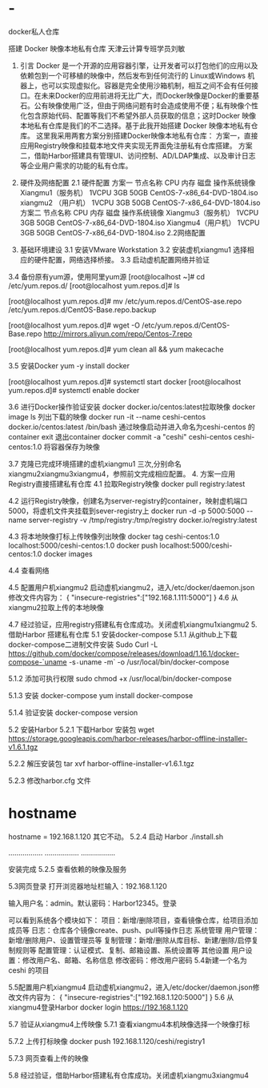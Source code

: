 # -
docker私人仓库

搭建 Docker 映像本地私有仓库
天津云计算专班学员刘敏
1.	引言
Docker 是一个开源的应用容器引擎，让开发者可以打包他们的应用以及依赖包到一个可移植的映像中，然后发布到任何流行的 Linux或Windows 机器上，也可以实现虚拟化。容器是完全使用沙箱机制，相互之间不会有任何接口。在未来Docker的应用前进将无比广大，而Docker映像是Docker的重要基石。公有映像使用广泛，但由于网络问题有时会造成使用不便；私有映像个性化包含原始代码、配置等我们不希望外部人员获取的信息；这时Docker 映像本地私有仓库是我们的不二选择。基于此我开始搭建 Docker 映像本地私有仓库。
这里我采用两套方案分别搭建Docker映像本地私有仓库：
方案一，直接应用Registry映像和挂载本地文件夹实现无界面免注册私有仓库搭建。
方案二，借助Harbor搭建具有管理UI、访问控制、AD/LDAP集成、以及审计日志等企业用户需求的功能的私有仓库。
2.	硬件及网络配置
2.1 硬件配置
方案一
节点名称	CPU	内存	磁盘	操作系统镜像
Xiangmu1（服务机）	1VCPU	3GB	50GB	CentOS-7-x86_64-DVD-1804.iso
xiangmu2
（用户机）	1VCPU	3GB	50GB	CentOS-7-x86_64-DVD-1804.iso
方案二
节点名称	CPU	内存	磁盘	操作系统镜像
Xiangmu3（服务机）	1VCPU	3GB	50GB	CentOS-7-x86_64-DVD-1804.iso
Xiangmu4（用户机）	1VCPU	3GB	50GB	CentOS-7-x86_64-DVD-1804.iso
2.2网络配置

 
3. 	基础环境建设
3.1	安装VMware Workstation
3.2	安装虚机xiangmu1
选择相应的硬件配置，网络选择桥接。
3.3	启动虚机配置网络并验证
 
 
 
 
3.4	备份原有yum源，使用阿里yum源
[root@localhost ~]# cd /etc/yum.repos.d/
[root@localhost yum.repos.d]# ls
 
[root@localhost yum.repos.d]# mv /etc/yum.repos.d/CentOS-ase.repo /etc/yum.repos.d/CentOS-Base.repo.backup
 
[root@localhost yum.repos.d]# wget -O /etc/yum.repos.d/CentOS-Base.repo http://mirrors.aliyun.com/repo/Centos-7.repo
   
[root@localhost yum.repos.d]# yum clean all && yum makecache
 
3.5	安装Docker
yum -y install docker
 
[root@localhost yum.repos.d]# systemctl start docker
[root@localhost yum.repos.d]# systemctl enable docker
 
3.6	进行Docker操作验证安装
docker docker.io/centos:latest拉取映像
docker image ls 列出下载的映像
docker run -it --name ceshi-centos docker.io/centos:latest /bin/bash 通过映像启动并进入命名为ceshi-centos 的container
exit  退出container
docker commit -a "ceshi" ceshi-centos ceshi-centos:1.0 将容器保存为映像
 
3.7 克隆已完成环境搭建的虚机xiangmu1 三次,分别命名xiangmu2xiangmu3xiangmu4，参照前文完成相应配置。
4.	方案一应用Registry直接搭建私有仓库
4.1	拉取Registry映像
docker pull registry:latest
 
4.2	运行Registry映像，创建名为server-registry的container，映射虚机端口5000，将虚机文件夹挂载到sever-registry上
docker run -d -p 5000:5000 --name server-registry -v /tmp/registry:/tmp/registry docker.io/registry:latest
 
4.3	将本地映像打标上传映像列出映像
docker tag ceshi-centos:1.0 localhost:5000/ceshi-centos:1.0
docker push localhost:5000/ceshi-centos:1.0
docker images
 
4.4	查看网络
 
4.5	配置用户机xiangmu2
启动虚机xiangmu2，进入/etc/docker/daemon.json修改文件内容为：
{ "insecure-registries":["192.168.1.111:5000"] }
4.6	从xiangmu2拉取上传的本地映像
 
4.7	经过验证，应用registry搭建私有仓库成功。关闭虚机xiangmu1xiangmu2
5.	借助Harbor 搭建私有仓库
5.1	安装docker-compose
5.1.1	从github上下载docker-compose二进制文件安装
Sudo Curl -L https://github.com/docker/compose/releases/download/1.16.1/docker-compose-`uname -s`-`uname -m` -o /usr/local/bin/docker-compose
 
5.1.2	添加可执行权限
sudo chmod +x /usr/local/bin/docker-compose
 
5.1.3	安装 docker-compose
yum install docker-compose
 
 
5.1.4	验证安装
docker-compose version
 
5.2	安装Harbor
5.2.1	下载Harbor 安装包
wget https://storage.googleapis.com/harbor-releases/harbor-offline-installer-v1.6.1.tgz
 
5.2.2	解压安装包
tar xvf harbor-offline-installer-v1.6.1.tgz
 
5.2.3	修改harbor.cfg 文件
# hostname

hostname = 192.168.1.120
其它不动。
5.2.4	启动 Harbor
./install.sh
 
……………..
……………..
……………..
 
安装完成
5.2.5	查看依赖的映像及服务
 
 
5.3网页登录
打开浏览器地址栏输入：192.168.1.120
 
输入用户名：admin。默认密码：Harbor12345。登录
 
可以看到系统各个模块如下：
项目：新增/删除项目，查看镜像仓库，给项目添加成员等
日志：仓库各个镜像create、push、pull等操作日志
系统管理
用户管理：新增/删除用户、设置管理员等
复制管理：新增/删除从库目标、新建/删除/启停复制规则等
配置管理：认证模式、复制、邮箱设置、系统设置等
其他设置
用户设置：修改用户名、邮箱、名称信息
修改密码：修改用户密码
5.4新建一个名为ceshi 的项目
 
 
5.5配置用户机xiangmu4
启动虚机xiangmu2，进入/etc/docker/daemon.json修改文件内容为：
{ "insecure-registries":["192.168.1.120:5000"] }
5.6 从xiangmu4登录Harbor
docker login https://192.168.1.120
 
5.7 验证从xiangmu4上传映像
5.7.1 查看xiangmu4本机映像选择一个映像打标
      
5.7.2 上传打标映像
     docker push 192.168.1.120/ceshi/registry1
   
5.7.3 网页查看上传的映像
 
 
5.8 经过验证，借助Harbor搭建私有仓库成功。关闭虚机xiangmu3xiangmu4
